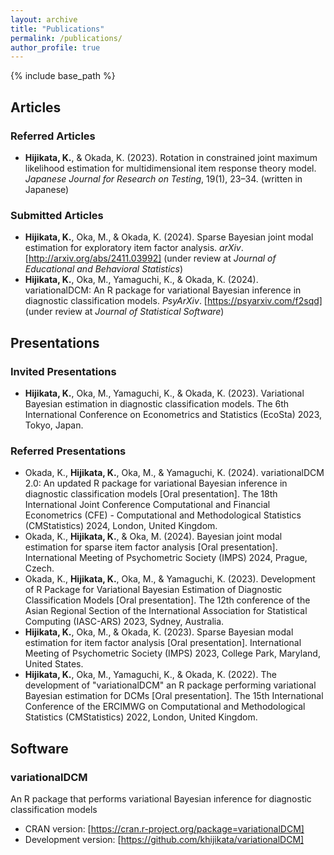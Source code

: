 ```yaml
---
layout: archive
title: "Publications"
permalink: /publications/
author_profile: true
---
```


{% include base_path %}

## Articles

### Referred Articles
- **Hijikata, K.**, & Okada, K. (2023). Rotation in constrained joint maximum likelihood estimation for multidimensional item response theory model. *Japanese Journal for Research on Testing*, 19(1), 23–34. (written in Japanese)

### Submitted Articles
- **Hijikata, K.**, Oka, M., & Okada, K. (2024). Sparse Bayesian joint modal estimation for exploratory item factor analysis. *arXiv*. [http://arxiv.org/abs/2411.03992] (under review at *Journal of Educational and Behavioral Statistics*)
- **Hijikata, K.**, Oka, M., Yamaguchi, K., & Okada, K. (2024). variationalDCM: An R package for variational Bayesian inference in diagnostic classification models. *PsyArXiv*. [https://psyarxiv.com/f2sqd] (under review at *Journal of Statistical Software*)

## Presentations

### Invited Presentations
- **Hijikata, K.**, Oka, M., Yamaguchi, K., & Okada, K. (2023). Variational Bayesian estimation in diagnostic classification models. The 6th International Conference on Econometrics and Statistics (EcoSta) 2023, Tokyo, Japan.

### Referred Presentations
- Okada, K., **Hijikata, K.**, Oka, M., & Yamaguchi, K. (2024). variationalDCM 2.0: An updated R package for variational Bayesian inference in diagnostic classification models [Oral presentation]. The 18th International Joint Conference Computational and Financial Econometrics (CFE) - Computational and Methodological Statistics (CMStatistics) 2024, London, United Kingdom.
- Okada, K., **Hijikata, K.**, & Oka, M. (2024). Bayesian joint modal estimation for sparse item factor analysis [Oral presentation]. International Meeting of Psychometric Society (IMPS) 2024, Prague, Czech.
- Okada, K., **Hijikata, K.**, Oka, M., & Yamaguchi, K. (2023). Development of R Package for Variational Bayesian Estimation of Diagnostic Classification Models [Oral presentation]. The 12th conference of the Asian Regional Section of the International Association for Statistical Computing (IASC-ARS) 2023, Sydney, Australia.
- **Hijikata, K.**, Oka, M., & Okada, K. (2023). Sparse Bayesian modal estimation for item factor analysis [Oral presentation]. International Meeting of Psychometric Society (IMPS) 2023, College Park, Maryland, United States.
- **Hijikata, K.**, Oka, M., Yamaguchi, K., & Okada, K. (2022). The development of "variationalDCM" an R package performing variational Bayesian estimation for DCMs [Oral presentation]. The 15th International Conference of the ERCIMWG on Computational and Methodological Statistics (CMStatistics) 2022, London, United Kingdom.

## Software

### variationalDCM
An R package that performs variational Bayesian inference for diagnostic classification models
- CRAN version: [https://cran.r-project.org/package=variationalDCM]
- Development version: [https://github.com/khijikata/variationalDCM]

